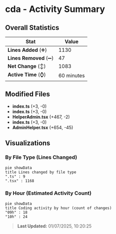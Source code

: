 # cda - Activity Summary 

## Overall Statistics

| Stat                   | Value                                                             |
| ---------------------- | ----------------------------------------------------------------- |
| **Lines Added** (➕)   | 1130                                          |
| **Lines Removed** (➖) | 47                                        |
| **Net Change** (↕)    | 1083                |
| **Active Time** (⌚)   | 60 minutes |


## Modified Files
- **index.ts** (+3, -0)
- **index.ts** (+3, -0)
- **HelperAdmin.tsx** (+467, -2)
- **index.ts** (+3, -0)
- **AdminHelper.tsx** (+654, -45)

## Visualizations

### By File Type (Lines Changed)

```mermaid
pie showData
title Lines changed by file type
".ts" : 9
".tsx" : 1168
```

### By Hour (Estimated Activity Count)

```mermaid
pie showData
title Coding activity by hour (count of changes)
"09h" : 18
"10h" : 24
```


> **Last Updated:** 01/07/2025, 10:20:25
